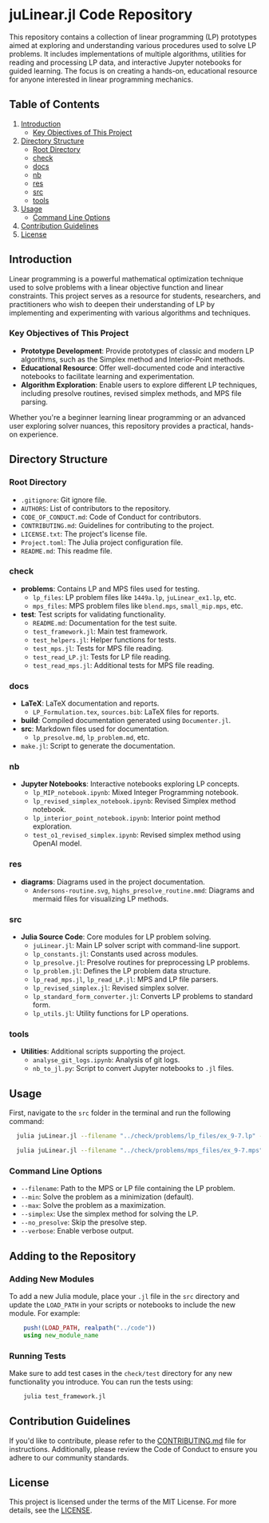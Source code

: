# juLinear.jl Code Repository

This repository contains a collection of linear programming (LP) prototypes aimed at exploring and understanding various procedures used to solve LP problems. It includes implementations of multiple algorithms, utilities for reading and processing LP data, and interactive Jupyter notebooks for guided learning. The focus is on creating a hands-on, educational resource for anyone interested in linear programming mechanics.

## Table of Contents
1. [Introduction](#introduction)
    - [Key Objectives of This Project](#key-objectives-of-this-project)
2. [Directory Structure](#directory-structure)
    - [Root Directory](#root-directory)
    - [check](#check)
    - [docs](#docs)
    - [nb](#nb)
    - [res](#res)
    - [src](#src)
    - [tools](#tools)
3. [Usage](#usage)
    - [Command Line Options](#command-line-options)
4. [Contribution Guidelines](#contribution-guidelines)
5. [License](#license)

## Introduction

Linear programming is a powerful mathematical optimization technique used to solve problems with a linear objective function and linear constraints. This project serves as a resource for students, researchers, and practitioners who wish to deepen their understanding of LP by implementing and experimenting with various algorithms and techniques.

### Key Objectives of This Project
- **Prototype Development**: Provide prototypes of classic and modern LP algorithms, such as the Simplex method and Interior-Point methods.
- **Educational Resource**: Offer well-documented code and interactive notebooks to facilitate learning and experimentation.
- **Algorithm Exploration**: Enable users to explore different LP techniques, including presolve routines, revised simplex methods, and MPS file parsing.

Whether you're a beginner learning linear programming or an advanced user exploring solver nuances, this repository provides a practical, hands-on experience.

## Directory Structure

### Root Directory
- `.gitignore`: Git ignore file.
- `AUTHORS`: List of contributors to the repository.
- `CODE_OF_CONDUCT.md`: Code of Conduct for contributors.
- `CONTRIBUTING.md`: Guidelines for contributing to the project.
- `LICENSE.txt`: The project's license file.
- `Project.toml`: The Julia project configuration file.
- `README.md`: This readme file.

### check
- **problems**: Contains LP and MPS files used for testing.
  - `lp_files`: LP problem files like `1449a.lp`, `juLinear_ex1.lp`, etc.
  - `mps_files`: MPS problem files like `blend.mps`, `small_mip.mps`, etc.
- **test**: Test scripts for validating functionality.
  - `README.md`: Documentation for the test suite.
  - `test_framework.jl`: Main test framework.
  - `test_helpers.jl`: Helper functions for tests.
  - `test_mps.jl`: Tests for MPS file reading.
  - `test_read_LP.jl`: Tests for LP file reading.
  - `test_read_mps.jl`: Additional tests for MPS file reading.

### docs
- **LaTeX**: LaTeX documentation and reports.
  - `LP_Formulation.tex`, `sources.bib`: LaTeX files for reports.
- **build**: Compiled documentation generated using `Documenter.jl`.
- **src**: Markdown files used for documentation.
  - `lp_presolve.md`, `lp_problem.md`, etc.
- `make.jl`: Script to generate the documentation.

### nb
- **Jupyter Notebooks**: Interactive notebooks exploring LP concepts.
  - `lp_MIP_notebook.ipynb`: Mixed Integer Programming notebook.
  - `lp_revised_simplex_notebook.ipynb`: Revised Simplex method notebook.
  - `lp_interior_point_notebook.ipynb`: Interior point method exploration.
  - `test_o1_revised_simplex.ipynb`: Revised simplex method using OpenAI model.

### res
- **diagrams**: Diagrams used in the project documentation.
  - `Andersons-routine.svg`, `highs_presolve_routine.mmd`: Diagrams and mermaid files for visualizing LP methods.

### src
- **Julia Source Code**: Core modules for LP problem solving.
  - `juLinear.jl`: Main LP solver script with command-line support.
  - `lp_constants.jl`: Constants used across modules.
  - `lp_presolve.jl`: Presolve routines for preprocessing LP problems.
  - `lp_problem.jl`: Defines the LP problem data structure.
  - `lp_read_mps.jl`, `lp_read_LP.jl`: MPS and LP file parsers.
  - `lp_revised_simplex.jl`: Revised simplex solver.
  - `lp_standard_form_converter.jl`: Converts LP problems to standard form.
  - `lp_utils.jl`: Utility functions for LP operations.

### tools
- **Utilities**: Additional scripts supporting the project.
  - `analyse_git_logs.ipynb`: Analysis of git logs.
  - `nb_to_jl.py`: Script to convert Jupyter notebooks to `.jl` files.

## Usage

First, navigate to the `src` folder in the terminal and run the following command:
```bash
  julia juLinear.jl --filename "../check/problems/lp_files/ex_9-7.lp" --simplex  --verbose
```
```bash
  julia juLinear.jl --filename "../check/problems/mps_files/ex_9-7.mps" --simplex  --verbose
```

### Command Line Options
- `--filename`: Path to the MPS or LP file containing the LP problem.
- `--min`: Solve the problem as a minimization (default).
- `--max`: Solve the problem as a maximization.
- `--simplex`: Use the simplex method for solving the LP.
- `--no_presolve`: Skip the presolve step.
- `--verbose`: Enable verbose output.

## Adding to the Repository

### Adding New Modules

To add a new Julia module, place your `.jl` file in the `src` directory and update the `LOAD_PATH` in your scripts or notebooks to include the new module. For example:
```julia
    push!(LOAD_PATH, realpath("../code"))
    using new_module_name
```

### Running Tests

Make sure to add test cases in the `check/test` directory for any new functionality you introduce. You can run the tests using:
```bash
    julia test_framework.jl
```

## Contribution Guidelines

If you'd like to contribute, please refer to the [CONTRIBUTING.md](CONTRIBUTING.md) file for instructions. Additionally, please review the Code of Conduct to ensure you adhere to our community standards.

## License

This project is licensed under the terms of the MIT License. For more details, see the [LICENSE](LICENSE.txt).